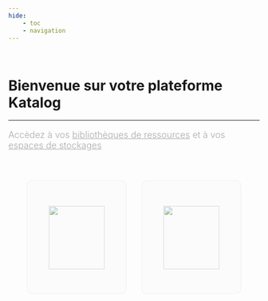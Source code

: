 ```yaml
---
hide:
    - toc
    - navigation
---
```


<div class="div-cleanbody">
    <br>
    <h1>Bienvenue sur votre <b>plateforme Katalog</b></h1>
    <hr>
    <p style="color:#AAA; font-size: 18px; font-weight: 350;">Accèdez à vos <u>bibliothèques de ressources</u> et à vos <u>espaces de stockages</u></p>
    <br>
    <div class="add-choice" style="justify-content: center;">
        <a href="./biblioteks/home" class="add-card container">
            <div class="add-img">
                <img style="filter: opacity(60%)" src="https://cdn-icons-png.flaticon.com/512/2206/2206433.png">
            </div>
        </a>
        <a href="./stockages/home" class="add-card container">
            <div class="add-img">
                <img style="filter: opacity(60%)" src="https://cdn-icons-png.flaticon.com/512/3176/3176377.png">
            </div>
        </a>
    </div>
</div>

<head>
    <meta charset="utf-8">
    <!--<meta http-equiv="X-UA-Compatible" content="IE=edge">  Cette balise est faite pour adapter Internet Explorer, mais elle semble désuette en 2022-->
    <!--<meta name="description" content="csv to datatables to csv">-->
    <meta name="viewport" content="width=device-width, initial-scale=1">
    <!-- Custom CSS -->
    <link type="text/css" rel="stylesheet" href="https://cdn.datatables.net/1.10.22/css/jquery.dataTables.min.css">
    <link type="text/css" rel="stylesheet" href="https://cdn.datatables.net/buttons/1.6.4/css/buttons.dataTables.min.css">  
    <!-- Custom JS -->
    <script type="text/javascript" src="https://code.jquery.com/jquery-3.5.1.min.js"></script>
    <script type="text/javascript" src="https://cdn.datatables.net/1.10.22/js/jquery.dataTables.min.js"></script>
    <script type="text/javascript" src="https://cdn.datatables.net/buttons/1.6.4/js/dataTables.buttons.min.js"></script>
    <script type="text/javascript" src="https://cdn.datatables.net/buttons/1.6.4/js/buttons.html5.min.js"></script>
    <script type="text/javascript" src="https://cdn.datatables.net/buttons/1.6.4/js/buttons.colVis.min.js"></script>    
    <script type="text/javascript" src="https://unpkg.com/papaparse@5.3.0/papaparse.min.js"></script>
    <script src="https://kit.fontawesome.com/f9666d4f53.js" crossorigin="anonymous"></script>
    <!-- Personnal Konsilion CSS -->
    <link rel="stylesheet" href="https://konsilion.github.io/katalog-setup/css/CleanBody.css">
    <link rel="stylesheet" href="https://konsilion.github.io/katalog-setup/css/GridCard.css">
    <link rel="stylesheet" href="https://konsilion.github.io/katalog-setup/css/Form.css">
    <link rel="stylesheet" href="https://konsilion.github.io/katalog-setup/css/NeumorphismElem.css">  
    <link rel="stylesheet" href="https://konsilion.github.io/katalog-setup/css/Katalog.css">
    <link rel="stylesheet" href="https://konsilion.github.io/katalog-setup/css/BootstrapTable.css">    
    <!-- Personnal Konsilion JS -->
    <script type="text/javascript" src="https://konsilion.github.io/katalog-setup/js/katalog.js"></script>
    <script type="text/javascript" src="https://konsilion.github.io/katalog-setup/js/home.js"></script>
</head>



<style>
   
.bibliotek-card {
    margin-bottom: 25px;
}
    
.bibliotek-card > h2 {
    margin-bottom: 0px;    
}
    
.top-logo {
    float:right;
    margin: 15px 5px;
    border: 1px solid #EEE;
    border-radius:5px;
    padding:10px;
    cursor: pointer;
    filter: opacity(60%)!important;
    background-color:#FCFCFC;
}
  
.top-logo:hover {
    float:right;
    border: 1px solid #EEE;
    border-radius:5px;
    padding:10px;    
    filter: opacity(100%) !important;    
}   
    
.search-wrapper {
  display: flex;
  flex-direction: column;
  gap: .25rem; 
}

input {
  font-size: 1rem;
}

    
.bibliotek-katalogs {
  margin: 25px 0px;
  display: grid;
  grid-template-columns: repeat(auto-fit, minmax(200px, auto));
  gap: 30px;
  justify-content: left;    
}    
    
.add-choice {
  margin: 25px 0px;
  display: grid;
  grid-template-columns: repeat(auto-fit, minmax(200px, auto));
  gap: 30px;
  justify-content: left;      
}
    
    
#CardGrid {
  margin: 15px 0px;
  display: grid;
  grid-template-columns: repeat(auto-fit, minmax(300px, auto));
  gap: 30px;
  justify-content: left;    
}


.card {
  border: 1px solid #CCC;
  background-color: #EEE;
  height: 225px;
  border-radius: 0px 0px 10px 10px;
}


    
.card > .header {
    padding: 5px 15px;
    background-color: #DDD;
    font-size: 80px;
}


.header {
  font-size: 16px;
  color: black;
  padding: 15px;
  overflow: hidden;
}
    
.img {
    text-align: center;
    border-bottom: 1px solid #CCC;
    background-color: white;
    height: 70%;
    overflow: hidden;
}
  
.img > img {
    min-width: 200px;
    max-width: 425px;
    height:100%;
    border: 1px solid #FFF;
}
    
    
    
.add-card {
  border: 1px solid #EFEFEF;
  background-color: rgba(250,250,250,0.5);
  height: 225px;
  width: auto;
  margin-left: 0px;  
  border-radius: 10px;
}
    
.add-card:hover {
  border: 1px solid #EFEFEF;
  background-color: rgba(250,250,250,1);
} 
        
    
.add-img {
    text-align: center;
    height: 100%;
    overflow: hidden;
}
    
.add-img > img {
    height: 75%;
    padding-top:50px;
}
    
.add-img:hover > img {
filter: grayscale(10%) !important;
}   
    
.hide {
  display: none;
}

.md-footer, h1 {
    display:block;
}
</style>
